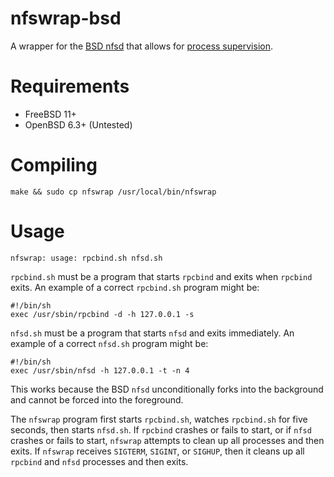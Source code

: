 nfswrap-bsd
===

A wrapper for the [BSD nfsd](https://man.openbsd.org/nfsd) that allows for
[process supervision](http://smarden.org/runit/).

Requirements
===

* FreeBSD 11+
* OpenBSD 6.3+ (Untested)

Compiling
===

```
make && sudo cp nfswrap /usr/local/bin/nfswrap
```

Usage
===

```
nfswrap: usage: rpcbind.sh nfsd.sh
```

`rpcbind.sh` must be a program that starts `rpcbind` and exits when `rpcbind` exits. An
example of a correct `rpcbind.sh` program might be:

```
#!/bin/sh
exec /usr/sbin/rpcbind -d -h 127.0.0.1 -s
```

`nfsd.sh` must be a program that starts `nfsd` and exits immediately. An example of
a correct `nfsd.sh` program might be:

```
#!/bin/sh
exec /usr/sbin/nfsd -h 127.0.0.1 -t -n 4
```

This works because the BSD `nfsd` unconditionally forks into the background and cannot
be forced into the foreground.

The `nfswrap` program first starts `rpcbind.sh`, watches `rpcbind.sh` for five seconds,
then starts `nfsd.sh`. If `rpcbind` crashes or fails to start, or if `nfsd` crashes or
fails to start, `nfswrap` attempts to clean up all processes and then exits. If `nfswrap`
receives `SIGTERM`, `SIGINT`, or `SIGHUP`, then it cleans up all `rpcbind` and `nfsd`
processes and then exits.

